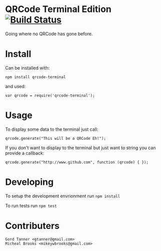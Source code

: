 # QRCode Terminal Edition [![Build Status][travis-ci-img]][travis-ci-url]
Going where no QRCode has gone before.

# Install

Can be installed with:

    npm install qrcode-terminal

and used:

    var qrcode = require('qrcode-terminal');

# Usage

To display some data to the terminal just call:

    qrcode.generate("This will be a QRCode Eh!");

If you don't want to display to the terminal but just want to string you can provide a callback:

    qrcode.generate("http://www.github.com", function (qrcode) { });

# Developing

To setup the development envrionment run `npm install`

To run tests run `npm test`

# Contributers

    Gord Tanner <gtanner@gmail.com>
    Micheal Brooks <mikeywbrooks@gmail.com>

[travis-ci-img]: https://travis-ci.org/gtanner/qrcode-terminal.png
[travis-ci-url]: https://travis-ci.org/gtanner/qrcode-terminal

